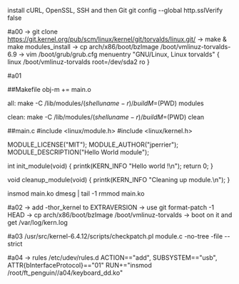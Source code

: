 install cURL, OpenSSL, SSH and then Git
                                                                                               git config --global http.sslVerify false

#a00
-> git clone https://git.kernel.org/pub/scm/linux/kernel/git/torvalds/linux.git/
-> make & make modules_install
-> cp arch/x86/boot/bzImage /boot/vmlinuz-torvalds-6.9
-> vim /boot/grub/grub.cfg
menuentry "GNU/Linux, Linux torvalds" {
        linux   /boot/vmlinuz-torvalds root=/dev/sda2 ro
} 

#a01

##Makefile
obj-m += main.o

all:
        make -C /lib/modules/$(shell uname -r)/build M=$(PWD) modules

clean:
        make -C /lib/modules/$(shell uname -r)/build M=$(PWD) clean

##main.c
#include <linux/module.h>
#include <linux/kernel.h>

MODULE_LICENSE("MIT");
MODULE_AUTHOR("jperrier");
MODULE_DESCRIPTION("Hello World module");

int init_module(void)
{
        printk(KERN_INFO "Hello world !\n");
        return 0;
}

void cleanup_module(void)
{
        printk(KERN_INFO "Cleaning up module.\n");
}

insmod main.ko
dmesg | tail -1
rmmod main.ko

#a02
-> add -thor_kernel to EXTRAVERSION
-> use git format-patch -1 HEAD
-> cp arch/x86/boot/bzImage /boot/vmlinuz-torvalds
-> boot on it and get /var/log/kern.log

#a03
/usr/src/kernel-6.4.12/scripts/checkpatch.pl module.c -no-tree -file --strict

#a04
-> rules /etc/udev/rules.d
ACTION=="add", SUBSYSTEM=="usb", ATTR{bInterfaceProtocol}=="01" RUN+="insmod /root/ft_penguin//a04/keyboard_dd.ko"



